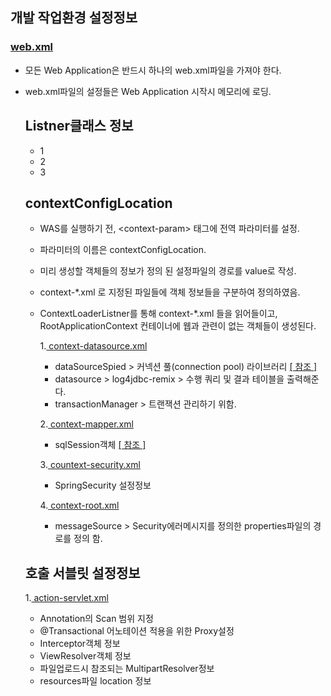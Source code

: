 ## 개발 작업환경 설정정보

### [ web.xml ]( https://github.com/Taesan94/OurNeighborhoodEvent/blob/master/src/main/webapp/WEB-INF/web.xml )
- 모든 Web Application은 반드시 하나의 web.xml파일을 가져야 한다.
- web.xml파일의 설정들은 Web Application 시작시 메모리에 로딩.

  ## Listner클래스 정보
  - 1
  - 2
  - 3
  
  ## contextConfigLocation
  - WAS를 실행하기 전, &lt;context-param&gt; 태그에 전역 파라미터를 설정.
  - 파라미터의 이름은 contextConfigLocation.
  - 미리 생성할 객체들의 정보가 정의 된 설정파일의 경로를 value로 작성.
  - context-\*.xml 로 지정된 파일들에 객체 정보들을 구분하여 정의하였음.
  - ContextLoaderListner를 통해 context-\*.xml 들을 읽어들이고, RootApplicationContext 컨테이너에 웹과 관련이 없는 객체들이 생성된다.

      1.[ context-datasource.xml ]( https://github.com/Taesan94/OurNeighborhoodEvent/blob/master/src/main/resources/config/spring/Sample_context-datasource_for_Git.xml )

       - dataSourceSpied > 커넥션 풀(connection pool) 라이브러리 [ [ 참조 ] ](https://d2.naver.com/helloworld/5102792)
       - datasource > log4jdbc-remix > 수행 쿼리 및 결과 테이블을 출력해준다.
       - transactionManager > 트랜잭션 관리하기 위함.

      2.[ context-mapper.xml ]( https://github.com/Taesan94/OurNeighborhoodEvent/blob/master/src/main/resources/config/spring/context-mapper.xml )

      - sqlSession객체 [ [ 참조 ] ]( http://mybatis.org/spring/ko/sqlsession.html )
      
      3.[ countext-security.xml ]( https://github.com/Taesan94/OurNeighborhoodEvent/blob/master/src/main/resources/config/spring/context-security.xml )

      - SpringSecurity 설정정보
      
      4.[ context-root.xml ]( https://github.com/Taesan94/OurNeighborhoodEvent/blob/master/src/main/resources/config/spring/context-root.xml )

      - messageSource > Security에러메시지를 정의한 properties파일의 경로를 정의 함.

  ## 호출 서블릿 설정정보
     
     1.[ action-servlet.xml ]( https://github.com/Taesan94/OurNeighborhoodEvent/blob/master/src/main/webapp/WEB-INF/config/action-servlet.xml )
      
     - Annotation의 Scan 범위 지정
     - @Transactional 어노테이션 적용을 위한 Proxy설정
     - Interceptor객체 정보
     - ViewResolver객체 정보
     - 파일업로드시 참조되는 MultipartResolver정보
     - resources파일 location 정보
